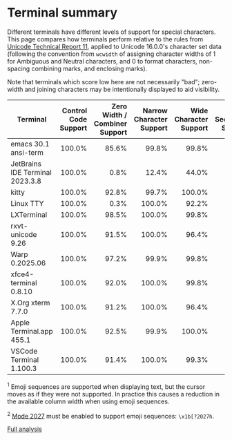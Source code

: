 # Terminal summary

Different terminals have different levels of support for special characters.
This page compares how terminals perform relative to the rules from
[Unicode Technical Report 11](https://www.unicode.org/reports/tr11/), applied
to Unicode 16.0.0's character set data (following the convention
from `wcwidth` of assigning character widths of 1 for Ambiguous and Neutral
characters, and 0 to format characters, non-spacing combining marks, and
enclosing marks).

Note that terminals which score low here are not necessarily "bad"; zero-width
and joining characters may be intentionally displayed to aid visibility.

| Terminal | Control Code Support | Zero Width / Combiner Support | Narrow Character Support | Wide Character Support | Emoji Sequence Support |
| -------- | -------------------: | ----------------------------: | -----------------------: | ---------------------: | ---------------------: |
| emacs 30.1 ansi-term | 100.0% | 85.6% | 99.8% | 99.8% | 0.0% |
| JetBrains IDE Terminal 2023.3.8 | 100.0% | 0.8% | 12.4% | 44.0% | 0.0% |
| kitty | 100.0% | 92.8% | 99.7% | 100.0% | 99.6% |
| Linux TTY | 100.0% | 0.3% | 100.0% | 92.2% | 0.0% |
| LXTerminal | 100.0% | 98.5% | 100.0% | 99.8% | 0.0% |
| rxvt-unicode 9.26 | 100.0% | 91.5% | 100.0% | 96.4% | 0.0% |
| Warp 0.2025.06 | 100.0% | 97.2% | 99.9% | 99.8% | 0.0% |
| xfce4-terminal 0.8.10 | 100.0% | 92.0% | 100.0% | 99.8% | 0.0% |
| X.Org xterm 7.7.0 | 100.0% | 91.2% | 100.0% | 96.4% | 0.0% |
| Apple Terminal.app 455.1 | 100.0% | 92.5% | 99.9% | 100.0% | 0.0%<sup>1</sup> |
| VSCode Terminal 1.100.3 | 100.0% | 91.4% | 100.0% | 99.3% | 0.0% |

<sup>1</sup> Emoji sequences are supported when displaying text, but the cursor
moves as if they were not supported. In practice this causes a reduction in the
available column width when using emoji sequences.

<sup>2</sup> [Mode 2027](https://github.com/contour-terminal/terminal-unicode-core)
must be enabled to support emoji sequences: `\x1b[?2027h`.

[Full analysis](./index.html)
